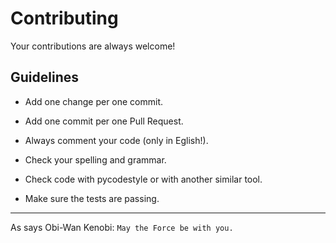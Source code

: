 # Contributing

Your contributions are always welcome!

## Guidelines

- Add one change per one commit.

- Add one commit per one Pull Request.

- Always comment your code (only in Eglish!).

- Check your spelling and grammar.

- Check code with pycodestyle or with another similar tool.

- Make sure the tests are passing.


----------
As says Obi-Wan Kenobi: ` May the Force be with you. `
